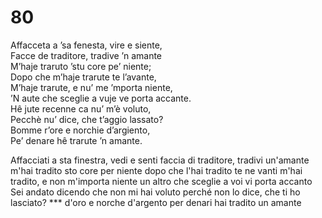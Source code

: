 # 80
  
Affacceta a ’sa fenesta, vire e siente,  
Facce de traditore, tradive ’n amante  
M’haje traruto ’stu core pe’ niente;  
Dopo che m’haje trarute te l’avante,  
M’haje trarute, e nu’ me ’mporta niente,  
’N aute che sceglie a vuje ve porta accante.  
Hê jute recenne ca nu’ m’è voluto,  
Pecchè nu’ dice, che t’aggio lassato?  
Bomme r’ore e norchie d’argiento,  
Pe’ denare hê trarute ’n amante.

Affacciati a sta finestra, vedi e senti
faccia di traditore, tradivi un'amante
m'hai tradito sto core per niente
dopo che l'hai tradito te ne vanti
m'hai tradito, e non m'importa niente
un altro che sceglie a voi vi porta accanto
Sei andato dicendo che non mi hai voluto
perché non lo dice, che ti ho lasciato?
*** d'oro e norche d'argento
per denari hai tradito un amante
